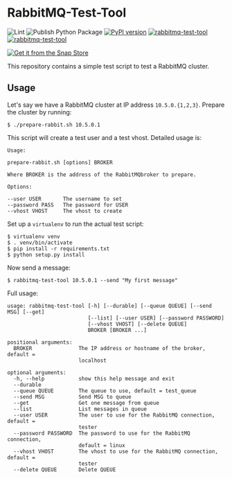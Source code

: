 # RabbitMQ-Test-Tool

![Lint](https://github.com/nicolasbock/rabbitmq-tools/workflows/CI/badge.svg)
![Publish Python Package](https://github.com/nicolasbock/rabbitmq-test-tool/workflows/Publish%20Python%20Package/badge.svg)
[![PyPI version](https://badge.fury.io/py/RabbitMQ-Test-Tool.svg)](https://badge.fury.io/py/RabbitMQ-Test-Tool)
[![rabbitmq-test-tool](https://snapcraft.io//rabbitmq-test-tool/badge.svg)](https://snapcraft.io/rabbitmq-test-tool)
[![rabbitmq-test-tool](https://snapcraft.io//rabbitmq-test-tool/trending.svg?name=0)](https://snapcraft.io/rabbitmq-test-tool)

[![Get it from the Snap Store](https://snapcraft.io/static/images/badges/en/snap-store-black.svg)](https://snapcraft.io/rabbitmq-test-tool)

This repository contains a simple test script to test a RabbitMQ
cluster.

## Usage

Let's say we have a RabbitMQ cluster at IP address `10.5.0.{1,2,3}`.
Prepare the cluster by running:

    $ ./prepare-rabbit.sh 10.5.0.1

This script will create a test user and a test vhost. Detailed usage
is:

    Usage:

    prepare-rabbit.sh [options] BROKER

    Where BROKER is the address of the RabbitMQbroker to prepare.

    Options:

    --user USER       The username to set
    --password PASS   The password for USER
    --vhost VHOST     The vhost to create

Set up a `virtualenv` to run the actual test script:

    $ virtualenv venv
    $ . venv/bin/activate
    $ pip install -r requirements.txt
    $ python setup.py install

Now send a message:

    $ rabbitmq-test-tool 10.5.0.1 --send "My first message"

Full usage:

    usage: rabbitmq-test-tool [-h] [--durable] [--queue QUEUE] [--send MSG] [--get]
                              [--list] [--user USER] [--password PASSWORD]
                              [--vhost VHOST] [--delete QUEUE]
                              BROKER [BROKER ...]

    positional arguments:
      BROKER               The IP address or hostname of the broker, default =
                           localhost

    optional arguments:
      -h, --help           show this help message and exit
      --durable
      --queue QUEUE        The queue to use, default = test_queue
      --send MSG           Send MSG to queue
      --get                Get one message from queue
      --list               List messages in queue
      --user USER          The user to use for the RabbitMQ connection, default =
                           tester
      --password PASSWORD  The password to use for the RabbitMQ connection,
                           default = linux
      --vhost VHOST        The vhost to use for the RabbitMQ connection, default =
                           tester
      --delete QUEUE       Delete QUEUE
